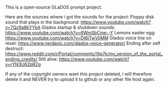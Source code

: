 This is a open-source GLaDOS prompt project.

Here are the sources where i got the sounds for the project: Floppy disk sound that plays in the background: https://www.youtube.com/watch?v=7Qz9a8kYYkA
Glados startup & shutdown sounds: https://www.youtube.com/watch?v=6WmSbCme--Y 
Lemons easter egg: https://www.youtube.com/watch?v=Dt6iTwVIiMM 
Glados voice line on reset: https://www.nerdaxic.com/glados-voice-generator/ 
Ending after self destruct: https://www.reddit.com/r/Portal/comments/1ite7k/my_version_of_the_portal_ending_credits/ 
Still alive: https://www.youtube.com/watch?v=rYN3U62bRZg

If any of the copyright owners want this project deleted, i will therefore delete it and NEVER try to upload it to github or any other file host again.
